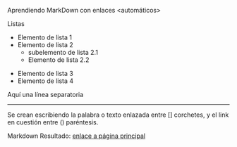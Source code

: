 Aprendiendo MarkDown con enlaces <automáticos>

Listas
- Elemento de lista 1
- Elemento de lista 2
    * subelemento de lista 2.1
    * Elemento de lista 2.2
+ Elemento de lista 3
+ Elemento de lista 4

Aquí una línea separatoria
***

Se crean escribiendo la palabra o texto enlazada entre [] corchetes, y el link en cuestión entre () paréntesis.

Markdown	Resultado: 
[enlace a página principal](https://sarlacgar.github.io/Ejemplo_pagina_markdown_proyecto_intermodular/index)	
